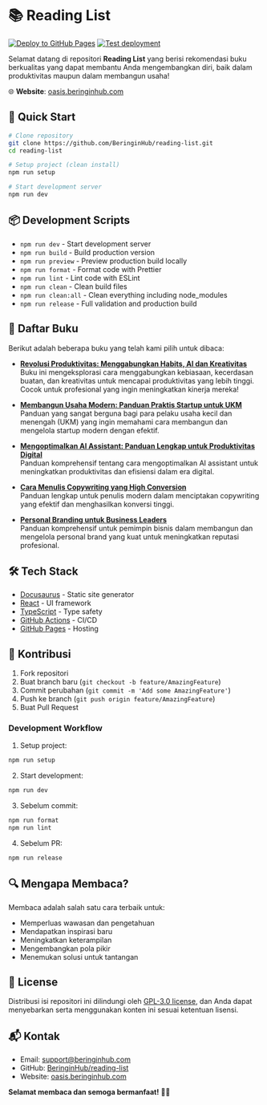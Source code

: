 # 📚 Reading List

[![Deploy to GitHub Pages](https://github.com/BeringinHub/reading-list/actions/workflows/deploy.yml/badge.svg)](https://github.com/BeringinHub/reading-list/actions/workflows/deploy.yml)
[![Test deployment](https://github.com/BeringinHub/reading-list/actions/workflows/test-deploy.yml/badge.svg)](https://github.com/BeringinHub/reading-list/actions/workflows/test-deploy.yml)

Selamat datang di repositori **Reading List** yang berisi rekomendasi buku berkualitas yang dapat membantu Anda mengembangkan diri, baik dalam produktivitas maupun dalam membangun usaha! 

🌐 **Website**: [oasis.beringinhub.com](https://oasis.beringinhub.com)

## 🚀 Quick Start

```bash
# Clone repository
git clone https://github.com/BeringinHub/reading-list.git
cd reading-list

# Setup project (clean install)
npm run setup

# Start development server
npm run dev
```

## 📦 Development Scripts

- `npm run dev` - Start development server
- `npm run build` - Build production version
- `npm run preview` - Preview production build locally
- `npm run format` - Format code with Prettier
- `npm run lint` - Lint code with ESLint
- `npm run clean` - Clean build files
- `npm run clean:all` - Clean everything including node_modules
- `npm run release` - Full validation and production build

## 📖 Daftar Buku

Berikut adalah beberapa buku yang telah kami pilih untuk dibaca:

- [**Revolusi Produktivitas: Menggabungkan Habits, AI dan Kreativitas**](./docs/revolusi-produktivitas/intro.md)  
  Buku ini mengeksplorasi cara menggabungkan kebiasaan, kecerdasan buatan, dan kreativitas untuk mencapai produktivitas yang lebih tinggi. Cocok untuk profesional yang ingin meningkatkan kinerja mereka!

- [**Membangun Usaha Modern: Panduan Praktis Startup untuk UKM**](./docs/membangun-usaha-modern/intro.md)  
  Panduan yang sangat berguna bagi para pelaku usaha kecil dan menengah (UKM) yang ingin memahami cara membangun dan mengelola startup modern dengan efektif.

- [**Mengoptimalkan AI Assistant: Panduan Lengkap untuk Produktivitas Digital**](./docs/mengoptimalkan-ai-assitant/intro.md)  
  Panduan komprehensif tentang cara mengoptimalkan AI assistant untuk meningkatkan produktivitas dan efisiensi dalam era digital.

- [**Cara Menulis Copywriting yang High Conversion**](./docs/belajar-copywriting/intro.md)  
  Panduan lengkap untuk penulis modern dalam menciptakan copywriting yang efektif dan menghasilkan konversi tinggi.

- [**Personal Branding untuk Business Leaders**](./docs/personal-branding-business-leaders/intro.md)  
  Panduan komprehensif untuk pemimpin bisnis dalam membangun dan mengelola personal brand yang kuat untuk meningkatkan reputasi profesional.

## 🛠️ Tech Stack

- [Docusaurus](https://docusaurus.io/) - Static site generator
- [React](https://reactjs.org/) - UI framework
- [TypeScript](https://www.typescriptlang.org/) - Type safety
- [GitHub Actions](https://github.com/features/actions) - CI/CD
- [GitHub Pages](https://pages.github.com/) - Hosting

## 🤝 Kontribusi

1. Fork repositori
2. Buat branch baru (`git checkout -b feature/AmazingFeature`)
3. Commit perubahan (`git commit -m 'Add some AmazingFeature'`)
4. Push ke branch (`git push origin feature/AmazingFeature`)
5. Buat Pull Request

### Development Workflow

1. Setup project:
```bash
npm run setup
```

2. Start development:
```bash
npm run dev
```

3. Sebelum commit:
```bash
npm run format
npm run lint
```

4. Sebelum PR:
```bash
npm run release
```

## 🔍 Mengapa Membaca?

Membaca adalah salah satu cara terbaik untuk:
- Memperluas wawasan dan pengetahuan
- Mendapatkan inspirasi baru
- Meningkatkan keterampilan
- Mengembangkan pola pikir
- Menemukan solusi untuk tantangan

## 📝 License

Distribusi isi repositori ini dilindungi oleh [GPL-3.0 license](LICENSE), dan Anda dapat menyebarkan serta menggunakan konten ini sesuai ketentuan lisensi.

## 📬 Kontak

- Email: [support@beringinhub.com](mailto:support@beringinhub.com)
- GitHub: [BeringinHub/reading-list](https://github.com/BeringinHub/reading-list)
- Website: [oasis.beringinhub.com](https://oasis.beringinhub.com)

**Selamat membaca dan semoga bermanfaat!** 📖✨
